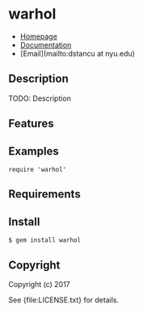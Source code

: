 # warhol

* [Homepage](https://rubygems.org/gems/warhol)
* [Documentation](http://rubydoc.info/gems/warhol/frames)
* [Email](mailto:dstancu at nyu.edu)

## Description

TODO: Description

## Features

## Examples

    require 'warhol'

## Requirements

## Install

    $ gem install warhol

## Copyright

Copyright (c) 2017 

See {file:LICENSE.txt} for details.
